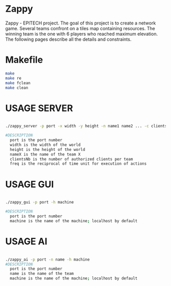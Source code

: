 # Zappy
Zappy - EPITECH project. The goal of this project is to create a network game. Several teams confront on a tiles map containing resources. The winning team is the one with 6 players who reached maximum elevation. The following pages describe all the details and constraints.

# Makefile
```bash
make
make re
make fclean
make clean
```

# USAGE SERVER
```bash

./zappy_server -p port -x width -y height -n name1 name2 ... -c clientsNb -f freq

#DESCRIPTION
  port is the port number
  width is the width of the world
  height is the height of the world
  nameX is the name of the team X
  clientsNb is the number of authorized clients per team
  freq is the reciprocal of time unit for execution of actions
```

# USAGE GUI
```bash

./zappy_gui -p port -h machine

#DESCRIPTION
  port is the port number
  machine is the name of the machine; localhost by default
```

# USAGE AI
```bash

./zappy_ai -p port -n name -h machine
#DESCRIPTION
  port is the port number
  name is the name of the team
  machine is the name of the machine; localhost by default
```